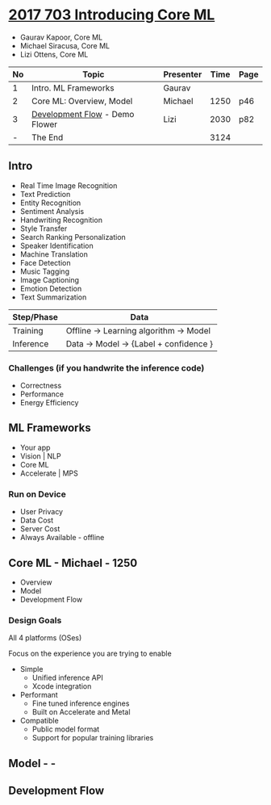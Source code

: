 
# [2017 703 Introducing Core ML](https://developer.apple.com/videos/play/wwdc2017/703/)

* Gaurav Kapoor, Core ML
* Michael Siracusa, Core ML
* Lizi Ottens, Core ML


No|Topic|Presenter|Time|Page
--|--|--|--|--
1|Intro. ML Frameworks|Gaurav
2|Core ML: Overview, Model|Michael|1250|p46
3|[Development Flow](development-flow.md) - Demo Flower|Lizi|2030|p82
-|The End||3124


## Intro


* Real Time Image Recognition
* Text Prediction
* Entity Recognition
* Sentiment Analysis
* Handwriting Recognition
* Style Transfer
* Search Ranking Personalization
* Speaker Identification
* Machine Translation
* Face Detection
* Music Tagging
* Image Captioning
* Emotion Detection
* Text Summarization


Step/Phase|Data
--|--
Training| Offline -> Learning algorithm -> Model
Inference| Data -> Model -> {Label + confidence }


### Challenges (if you handwrite the inference code)

* Correctness
* Performance
* Energy Efficiency


## ML Frameworks

* Your app
* Vision | NLP
* Core ML
* Accelerate | MPS

### Run on Device

* User Privacy
* Data Cost
* Server Cost
* Always Available - offline









## Core ML - Michael - 1250

* Overview
* Model
* Development Flow

### Design Goals

All 4 platforms (OSes)

Focus on the experience you are trying to enable

* Simple
  * Unified inference API
  * Xcode integration
* Performant
  * Fine tuned inference engines
  * Built on Accelerate and Metal
* Compatible
  * Public model format
  * Support for popular training libraries


## Model - -

## Development Flow
